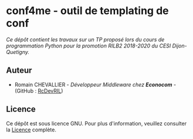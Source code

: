 # conf4me - outil de templating de conf

_Ce dépôt contient les travaux sur un TP proposé lors du cours de programmation Python pour la promotion RILB2 2018-2020 du CESI Dijon-Quetigny._

## Auteur
- Romain CHEVALLIER - *Développeur Middleware chez __Econocom__* - (GitHub : [RcDevRIL])

## Licence

Ce dépôt est sous licence GNU. Pour plus d'information, veuillez consulter la [Licence] complète.

[RcDevRIL]: https://www.github.com/rcdevril
[Licence]: http://intranet.mistergwen.fr:8000/romain/conf4me/src/branch/master/LICENSE


